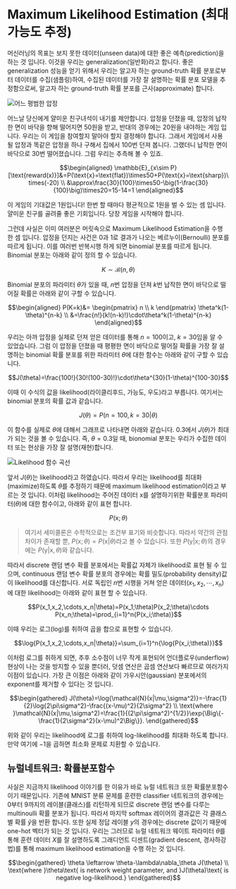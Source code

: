 # Maximum Likelihood Estimation (최대 가능도 추정)

머신러닝의 목표는 보지 못한 데이터(unseen data)에 대한 좋은 예측(prediction)을 하는 것 입니다. 이것을 우리는 generalization(일반화)라고 합니다. 좋은 generalization 성능을 얻기 위해서 우리는 알고자 하는 ground-truth 확률 분포로부터 데이터를 수집(샘플링)하여, 수집된 데이터를 가장 잘 설명하는 확률 분포 모델을 추정함으로써, 알고자 하는 ground-truth 확률 분포를 근사(approximate) 합니다.

![어느 평범한 압정](../assets/basic_math-push_pin.png)

어느날 당신에게 얄미운 친구녀석이 내기를 제안합니다. 압정을 던졌을 때, 압정의 납작한 면이 바닥을 향해 떨어지면 50원을 받고, 반대의 경우에는 20원을 내야하는 게임 입니다. 우리는 이 게임을 참여할지 말아야 할지 결정해야 합니다. 그래서 게임에서 사용 될 압정과 똑같은 압정을 하나 구해서 집에서 100번 던져 봅니다. 그랬더니 납작한 면이 바닥으로 30번 떨어졌습니다. 그럼 우리는 추측해 볼 수 있죠.

$$\begin{aligned}
\mathbb{E}_{x\sim P}[\text{reward(x)}]&=P(\text{x}=\text{flat})\times50+P(\text{x}=\text{sharp})\times(-20) \\
&\approx\frac{30}{100}\times50-\big(1-\frac{30}{100}\big)\times20=15-14=1
\end{aligned}$$

이 게임의 기대값은 1원입니다! 한번 할 때마다 평균적으로 1원을 벌 수 있는 셈 입니다. 얄미운 친구를 골려줄 좋은 기회입니다. 당장 게임을 시작해야 합니다.

그런데 사실은 이미 여러분은 머릿속으로 Maximum Likelihood Estimation을 수행 한 셈 입니다. 압정을 던지는 사건은 0과 1로 결과가 나오는 베르누이(Bernoulli) 분포를 따르게 됩니다. 이를 여러번 반복시행 하게 되면 binomial 분포를 따르게 됩니다. Binomial 분포는 아래와 같이 정의 할 수 있습니다.

$$K\sim\mathcal{B}(n,\theta)$$

Binomial 분포의 파라미터 $\theta$가 있을 때, $n$번 압정을 던져 $k$번 납작한 면이 바닥으로 떨어질 확률은 아래와 같이 구할 수 있습니다.

$$\begin{aligned}
P(K=k)&=
\begin{pmatrix}
   n \\
   k
\end{pmatrix}
\theta^k(1-\theta)^{n-k} \\
&=\frac{n!}{k!(n-k)!}\cdot\theta^k(1-\theta)^{n-k}
\end{aligned}$$

우리는 아까 압정을 실제로 던져 얻은 데이터를 통해 $n=100$이고, $k=30$임을 알 수 있었습니다. 그럼 이 압정을 던졌을 때 평평한 면이 바닥으로 떨어질 확률을 가장 잘 설명하는 binomial 확률 분포를 위한 파라미터 $\theta$에 대한 함수는 아래와 같이 구할 수 있습니다.

$$J(\theta)=\frac{100!}{30!(100-30)!}\cdot\theta^{30}(1-\theta)^{100-30}$$

이때 이 수식의 값을 likelihood(라이클리후드, 가능도, 우도)라고 부릅니다. 여기서는 binomial 분포의 확률 값과 같습니다.

$$J(\theta)=P(n=100,k=30|\theta)$$

이 함수를 실제로 $\theta$에 대해서 그래프로 나타내면 아래와 같습니다. $0.3$에서 $J(\theta)$가 최대가 되는 것을 볼 수 있습니다. 즉, $\theta=0.3$일 때, bionomial 분포는 우리가 수집한 데이터 또는 현상을 가장 잘 설명(재현)합니다.

![Likelihood 함수 곡선](../assets/basic_math-binomial.png)

앞서 $J(\theta)$는 likelihood라고 하였습니다. 따라서 우리는 likelihood를 최대화(maximize)하도록 $\theta$를 추정하기 때문에 maximum likelihood estimation이라고 부르는 것 입니다. 이처럼 likelihood는 주어진 데이터 $\text{x}$를 설명하기위한 확률분포 파라미터($\theta$)에 대한 함수이고, 아래와 같이 표현 합니다.

$$P(\text{x};\theta)$$

> 여기서 세미콜론은 수학적으로는 조건부 표기와 비슷합니다. 따라서 약간의 관점 차이가 존재할 뿐, $P(\text{x};\theta)=P(\text{x}|\theta)$라고 볼 수 있습니다. 또한 $P(\text{y}|\text{x};\theta)$의 경우에는 $P(\text{y}|\text{x},\theta)$와 같습니다.

따라서 discrete 랜덤 변수 확률 분포에서는 확률값 자체가 likelihood로 표현 될 수 있으며, continuous 랜덤 변수 확률 분포의 경우에는 확률 밀도(probability density)값이 likelihood를 대신합니다. 서로 독립인 $n$번 시행을 거쳐 얻은 데이터($x_1, x_2, \cdots, x_n$)에 대한 likelihood는 아래와 같이 표현 할 수 있습니다.

$$P(x_1,x_2,\cdots,x_n|\theta)=P(x_1;\theta)P(x_2;\theta)\cdots P(x_n;\theta)=\prod_{i=1}^n{P(x_i;\theta)}$$

이때 우리는 로그(log)를 취하여 곱을 합으로 표현할 수 있습니다.

$$\log{P(x_1,x_2,\cdots,x_n|\theta)}=\sum_{i=1}^n{\log{P(x_i;\theta)}}$$

이처럼 로그를 취하게 되면, 추후 소수점이 너무 작게 표현되어 언더플로우(underflow) 현상이 나는 것을 방지할 수 있을 뿐더러, 덧셈 연산은 곱셈 연산보다 빠르므로 여러가지 이점이 있습니다. 가장 큰 이점은 아래와 같이 가우시안(gaussian) 분포에서의 exponent를 제거할 수 있다는 것 입니다.

$$\begin{gathered}
J(\theta)=\log{\mathcal{N}(x|\mu,\sigma^2)}=-\frac{1}{2}\log{2\pi\sigma^2}-\frac{(x-\mu)^2}{2\sigma^2} \\
\text{where }\mathcal{N}(x|\mu,\sigma^2)=\frac{1}{(2\pi\sigma^2)^{1/2}}\exp{\Big\{-\frac{1}{2\sigma^2}(x-\mu)^2\Big\}}.
\end{gathered}$$

위와 같이 우리는 likelihood에 로그를 취하여 log-likelihood를 최대화 하도록 합니다. 만약 여기에 $-1$을 곱하면 최소화 문제로 치환할 수 있습니다.

## 뉴럴네트워크: 확률분포함수

사실은 지금까지 likelihood 이야기를 한 이유가 바로 뉴럴 네트워크 또한 확률분포함수이기 때문입니다. 기존에 MNIST 분류 문제를 훈련한 classifier 네트워크의 경우에는 0부터 9까지의 레이블(클래스)를 리턴하게 되므로 discrete 랜덤 변수를 다루는 multinoulli 확률 분포가 됩니다. 따라서 마지막 softmax 레이어의 결과값은 각 클래스별 확률 $\hat{y}$을 반환 합니다. 또한 실제 정답 레이블 $y$의 경우에는 discrete 값이기 때문에 one-hot 벡터가 되는 것 입니다. 우리는 그러므로 뉴럴 네트워크 웨이트 파라미터 $\theta$를 통해 훈련 데이터 $X$를 잘 설명하도록 그래디언트 디센트(gradient descent, 경사하강법)를 통해 maximum likelihood estimation을 수행 하는 것 입니다.

$$\begin{gathered}
\theta \leftarrow \theta-\lambda\nabla_\theta J(\theta) \\
\text{where }\theta\text{ is network weight parameter, and }J(\theta)\text{ is negative log-likelihood.}
\end{gathered}$$
